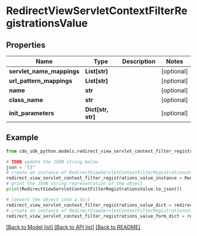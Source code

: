 # RedirectViewServletContextFilterRegistrationsValue


## Properties

Name | Type | Description | Notes
------------ | ------------- | ------------- | -------------
**servlet_name_mappings** | **List[str]** |  | [optional] 
**url_pattern_mappings** | **List[str]** |  | [optional] 
**name** | **str** |  | [optional] 
**class_name** | **str** |  | [optional] 
**init_parameters** | **Dict[str, str]** |  | [optional] 

## Example

```python
from cdo_sdk_python.models.redirect_view_servlet_context_filter_registrations_value import RedirectViewServletContextFilterRegistrationsValue

# TODO update the JSON string below
json = "{}"
# create an instance of RedirectViewServletContextFilterRegistrationsValue from a JSON string
redirect_view_servlet_context_filter_registrations_value_instance = RedirectViewServletContextFilterRegistrationsValue.from_json(json)
# print the JSON string representation of the object
print(RedirectViewServletContextFilterRegistrationsValue.to_json())

# convert the object into a dict
redirect_view_servlet_context_filter_registrations_value_dict = redirect_view_servlet_context_filter_registrations_value_instance.to_dict()
# create an instance of RedirectViewServletContextFilterRegistrationsValue from a dict
redirect_view_servlet_context_filter_registrations_value_form_dict = redirect_view_servlet_context_filter_registrations_value.from_dict(redirect_view_servlet_context_filter_registrations_value_dict)
```
[[Back to Model list]](../README.md#documentation-for-models) [[Back to API list]](../README.md#documentation-for-api-endpoints) [[Back to README]](../README.md)


